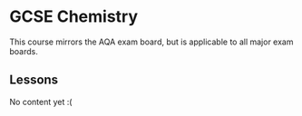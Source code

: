 # GCSE Chemistry

This course mirrors the AQA exam board, but is applicable to all major
exam boards.

## Lessons

No content yet :\(

